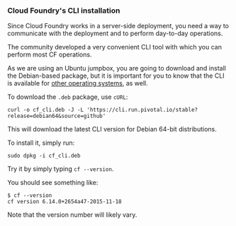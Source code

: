 ### Cloud Foundry's CLI installation

Since Cloud Foundry works in a server-side deployment, you need a way to communicate with the deployment and to perform day-to-day operations.

The community developed a very convenient CLI tool with which you can perform most CF operations.

As we are using an Ubuntu jumpbox, you are going to download and install the Debian-based package, but it is important for you to know that the CLI is available for <a href="https://github.com/cloudfoundry/cli#downloads" target="_blank">other operating systems</a>, as well.

To download the `.deb` package, use `cURL`:

```exec
curl -o cf_cli.deb -J -L 'https://cli.run.pivotal.io/stable?release=debian64&source=github'
```

This will download the latest CLI version for Debian 64-bit distributions.

To install it, simply run:

```exec
sudo dpkg -i cf_cli.deb
```

Try it by simply typing `cf --version`.

You should see something like:

    $ cf --version
    cf version 6.14.0+2654a47-2015-11-18

Note that the version number will likely vary.
